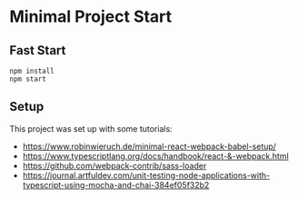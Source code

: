 # Minimal Project Start

## Fast Start

```
npm install
npm start
```


## Setup

This project was set up with some tutorials:

 - https://www.robinwieruch.de/minimal-react-webpack-babel-setup/
 - https://www.typescriptlang.org/docs/handbook/react-&-webpack.html
 - https://github.com/webpack-contrib/sass-loader
 - https://journal.artfuldev.com/unit-testing-node-applications-with-typescript-using-mocha-and-chai-384ef05f32b2
